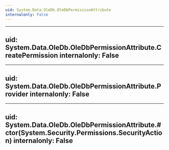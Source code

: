```yaml
---
uid: System.Data.OleDb.OleDbPermissionAttribute
internalonly: False
---
```


---
uid: System.Data.OleDb.OleDbPermissionAttribute.CreatePermission
internalonly: False
---

---
uid: System.Data.OleDb.OleDbPermissionAttribute.Provider
internalonly: False
---

---
uid: System.Data.OleDb.OleDbPermissionAttribute.#ctor(System.Security.Permissions.SecurityAction)
internalonly: False
---
